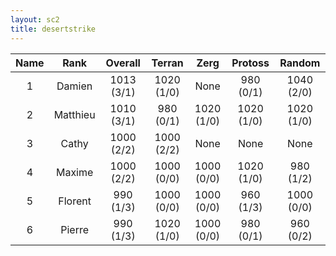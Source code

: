 ```yaml
---
layout: sc2
title: desertstrike
---
```

| Name | Rank     | Overall    | Terran     | Zerg       | Protoss    | Random     |
|:----:|:--------:|:----------:|:----------:|:----------:|:----------:|:----------:|
| 1    | Damien   | 1013 (3/1) | 1020 (1/0) |None        | 980 (0/1)  | 1040 (2/0) |
| 2    | Matthieu | 1010 (3/1) | 980 (0/1)  | 1020 (1/0) | 1020 (1/0) | 1020 (1/0) |
| 3    | Cathy    | 1000 (2/2) | 1000 (2/2) |None        |None        |None        |
| 4    | Maxime   | 1000 (2/2) | 1000 (0/0) | 1000 (0/0) | 1020 (1/0) | 980 (1/2)  |
| 5    | Florent  | 990 (1/3)  | 1000 (0/0) | 1000 (0/0) | 960 (1/3)  | 1000 (0/0) |
| 6    | Pierre   | 990 (1/3)  | 1020 (1/0) | 1000 (0/0) | 980 (0/1)  | 960 (0/2)  |

